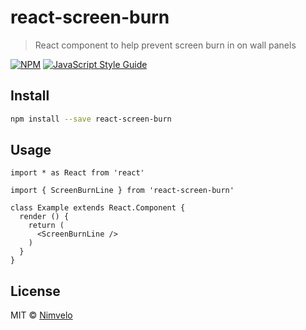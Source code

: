 # react-screen-burn

> React component to help prevent screen burn in on wall panels

[![NPM](https://img.shields.io/npm/v/react-screen-burn.svg)](https://www.npmjs.com/package/react-screen-burn) [![JavaScript Style Guide](https://img.shields.io/badge/code_style-standard-brightgreen.svg)](https://standardjs.com)

## Install

```bash
npm install --save react-screen-burn
```

## Usage

```tsx
import * as React from 'react'

import { ScreenBurnLine } from 'react-screen-burn'

class Example extends React.Component {
  render () {
    return (
      <ScreenBurnLine />
    )
  }
}
```

## License

MIT © [Nimvelo](https://nimvelo.com/)
